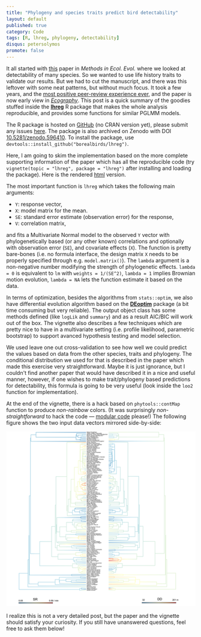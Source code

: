 ```yaml
---
title: "Phylogeny and species traits predict bird detectability"
layout: default
published: true
category: Code
tags: [R, lhreg, phylogeny, detectability]
disqus: petersolymos
promote: false
---
```


It all started with [this](http://onlinelibrary.wiley.com/doi/10.1111/2041-210X.12106/abstract) paper in *Methods in Ecol. Evol.* where we looked at
detectability of many species. So we wanted to use life history
traits to validate our results. But we had to cut the manuscript,
and there was this leftover with some neat patterns, but without much focus.
It took a few years, and the [most positive peer-review experience ever](https://twitter.com/psolymos/status/903634823906033664),
and the paper is now early view in [*Ecography*](http://onlinelibrary.wiley.com/doi/10.1111/ecog.03415/abstract). This post is a quick summary of the goodies stuffed inside the [**lhreg**](https://github.com/borealbirds/lhreg#readme) R package that makes the whole analysis reproducible, and provides some functions for similar PGLMM models.

The R package is hosted on [GitHub](https://github.com/borealbirds/lhreg)
(no CRAN version yet),
please submit any issues [here](https://github.com/borealbirds/lhreg/issues).
The package is also archived on Zenodo with DOI [10.5281/zenodo.596410](http://doi.org/10.5281/zenodo.596410).
To install the package, use
`devtools::install_github("borealbirds/lhreg")`.


Here, I am going to skim the implementation based on the more
complete supporting information of the paper which has all the
reproducible code (try `vignette(topic = "lhreg", package = "lhreg")` after
installing and loading the package).
Here is the rendered [html](https://borealbirds.github.io/lhreg/) version.

The most important function is `lhreg` which takes the following main arguments:

* `Y`: response vector,
* `X`: model matrix for the mean.
* `SE`: standard error estimate (observation error) for the response,
* `V`: correlation matrix,

and fits a Multivariate Normal model to the observed `Y` vector
with phylogenetically based (or any other known) correlations
and optionally with observation error (`SE`), and covariate effects (`X`).
The function is pretty bare-bones (i.e. no formula interface,
the design matrix `X` needs to be properly specified through
e.g. `model.matrix()`). The `lambda` argument
is a non-negative number modifying the strength of phylogenetic effects.
`lambda = 0` is equivalent to `lm` with
`weights = 1/(SE^2)`, `lambda = 1` implies Brownian motion evolution,
`lambda = NA` lets the function estimate it based on the data.

In terms of optimization, besides the algorithms from `stats::optim`,
we also have differential evolution algorithm based on the
[**DEoptim**](https://cran.r-project.org/package=DEoptim) package (a bit time consuming but very reliable).
The output object class has some methods defined (like `logLik` and `summary`)
and as a result AIC/BIC will work out of the box. The vignette also
describes a few techniques which are pretty nice to have in
a multivariate setting (i.e. profile likelihood, parametric bootstrap)
to support avanced hypothesis testing and model selection.

We used leave one out cross-validation to see how well we could predict the
values based on data from the other species, traits and phylogeny.
The conditional distribution we used for that is described in the paper which
made this exercise very straightforward.
Maybe it is just ignorance, but I couldn't find another paper
that would have described it in a nice and useful manner,
however, if one wishes to make trait/phylogeny based
predictions for detectability, this formula is going to be
very useful (look inside the `loo2` function for implementation).

At the end of the vignette, there is a hack based on `phytools::contMap`
function to produce *non-rainbow* colors.
(It was surprisingly *non-straightforward* to hack the code &mdash;
[modular code](https://en.wikipedia.org/wiki/Unix_philosophy#Doug_McIlroy_on_Unix_programming) please!)
The following figure shows the two input data vectors mirrored side-by-side:

<img src="https://github.com/borealbirds/lhreg/raw/master/tree.png" class="img-responsive" alt="lhreg inputs">

I realize this is not a very detailed post, but the paper
and the vignette should satisfy your curiosity.
If you still have unanswered questions, feel free to ask them below!
